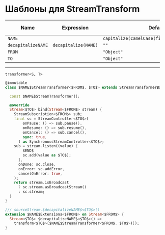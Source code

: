 # Шаблоны для StreamTransform
  
  
| Name               | Expression           | Default value                                       | Skip if defined |
|--------------------|----------------------|-----------------------------------------------------|-----------------|
| `NAME`             |                      | `capitalize(camelCase(fileNameWithoutExtension()))` |                 |
| `decapitalizeNAME` | `decapitalize(NAME)` | `""`                                                | `x`             |
| `FROM`             |                      | `"Object"`                                          |                 |
| `TO`               |                      | `"Object"`                                          |                 |
  
---
  
`transformer<S, T>`
```dart
@immutable
class $NAME$StreamTransformer<$FROM$, $TO$> extends StreamTransformerBase<$FROM$, $TO$> {

  const $NAME$StreamTransformer();

  @override
  Stream<$TO$> bind(Stream<$FROM$> stream) {
    StreamSubscription<$FROM$> sub;
    final sc = StreamController<$TO$>(
        onPause: () => sub.pause(),
        onResume: () => sub.resume(),
        onCancel: () => sub.cancel(),
        sync: true,
      ) as SynchronousStreamController<$TO$>;
    sub = stream.listen((value) {
        $END$
        sc.add(value as $TO$);
      },
      onDone: sc.close,
      onError: sc.addError,
      cancelOnError: true,
    );
    return stream.isBroadcast
      ? sc.stream.asBroadcastStream()
      : sc.stream;
  }
}

/// sourceStream.$decapitalizeNAME$<$TO$>()
extension $NAME$Extensions<$FROM$> on Stream<$FROM$> {
  Stream<$TO$> $decapitalizeNAME$<$TO$>() =>
    transform<$TO$>($NAME$StreamTransformer<$FROM$, $TO$>());
}
```